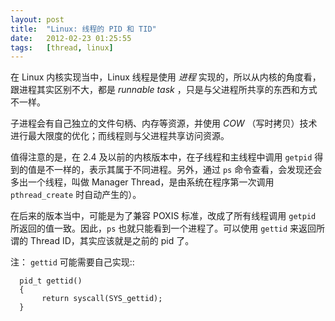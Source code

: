 ```yaml
---
layout: post
title:  "Linux: 线程的 PID 和 TID"
date:   2012-02-23 01:25:55
tags:   [thread, linux]
---
```



在 Linux 内核实现当中，Linux 线程是使用 *进程* 实现的，所以从内核的角度看，跟进程其实区别不大，都是 *runnable task* ，只是与父进程所共享的东西和方式不一样。

子进程会有自己独立的文件句柄、内存等资源，并使用 *COW* （写时拷贝）技术进行最大限度的优化；而线程则与父进程共享访问资源。

值得注意的是，在 2.4 及以前的内核版本中，在子线程和主线程中调用 `getpid` 得到的值是不一样的，表示其属于不同进程。另外，通过 `ps` 命令查看，会发现还会多出一个线程，叫做 Manager Thread，是由系统在程序第一次调用 `pthread_create` 时自动产生的）。

在后来的版本当中，可能是为了兼容 POXIS 标准，改成了所有线程调用 `getpid` 所返回的值一致。因此，`ps` 也就只能看到一个进程了。可以使用 `gettid` 来返回所谓的 Thread ID，其实应该就是之前的 pid 了。

注： `gettid` 可能需要自己实现::

```
  pid_t gettid()
  {
       return syscall(SYS_gettid);
  }
```
